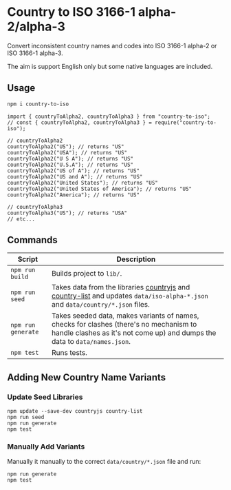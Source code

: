 # Country to ISO 3166-1 alpha-2/alpha-3

Convert inconsistent country names and codes into ISO 3166-1 alpha-2 or ISO 3166-1 alpha-3.

The aim is support English only but some native languages are included.

## Usage

```bash
npm i country-to-iso
```

```node
import { countryToAlpha2, countryToAlpha3 } from "country-to-iso";
// const { countryToAlpha2, countryToAlpha3 } = require("country-to-iso");

// countryToAlpha2
countryToAlpha2("US"); // returns "US"
countryToAlpha2("USA"); // returns "US"
countryToAlpha2("U S A"); // returns "US"
countryToAlpha2("U.S.A"); // returns "US"
countryToAlpha2("US of A"); // returns "US"
countryToAlpha2("US and A"); // returns "US"
countryToAlpha2("United States"); // returns "US"
countryToAlpha2("United States of America"); // returns "US"
countryToAlpha2("America"); // returns "US"

// countryToAlpha3 
countryToAlpha3("US"); // returns "USA"
// etc...
```

## Commands

| Script                 | Description |
| -----------------------|-------------|
| `npm run build`        | Builds project to `lib/`. |
| `npm run seed`         | Takes data from the libraries [countryjs](https://www.npmjs.com/package/countryjs) and [country-list](https://www.npmjs.com/package/country-list) and updates `data/iso-alpha-*.json` and `data/country/*.json` files. |
| `npm run generate`     | Takes seeded data, makes variants of names, checks for clashes (there's no mechanism to handle clashes as it's not come up) and dumps the data to `data/names.json`. |
| `npm test`     | Runs tests. |

## Adding New Country Name Variants

### Update Seed Libraries

```text
npm update --save-dev countryjs country-list
npm run seed
npm run generate
npm test
```

### Manually Add Variants

Manually it manually to the correct `data/country/*.json` file and run:

```text
npm run generate
npm test
```
